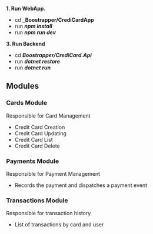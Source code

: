 **1. Run WebApp.**   
- cd **_Boostrapper/CrediCardApp**
- run **_npm install_**
- run **_npm run dev_**

**3. Run Backend**  
- cd **_Boostrapper/CrediCard.Api_**
- run **_dotnet restore_**
- run **_dotnet run_**


## Modules

### Cards Module

Responsible for Card Management

- Credit Card Creation
- Credit Card Updating
- Credit Card List
- Credit Card Delete

### Payments Module

Responsible for Payment Management

- Records the payment and dispatches a payment event


### Transactions Module

Responsible for transaction history

- List of transactions by card and user